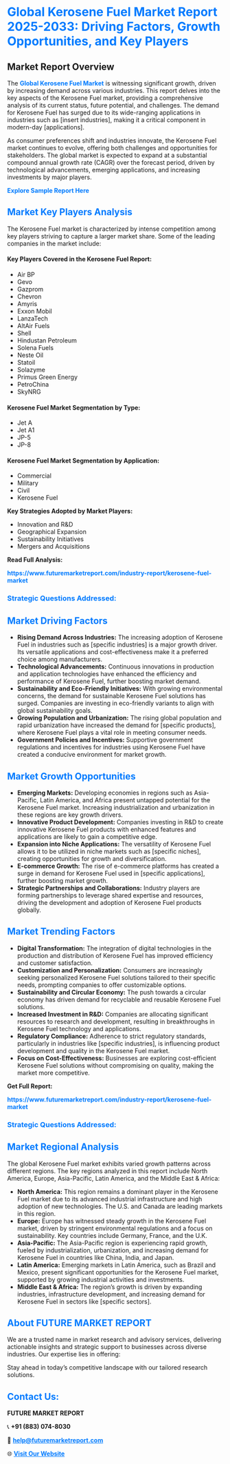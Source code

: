 <h1 style="color: #007BFF;">Global Kerosene Fuel Market Report 2025-2033: Driving Factors, Growth Opportunities, and Key Players</h1>

<section id="overview">
<h2>Market Report Overview</h2>
<p>The <a href="https://www.futuremarketreport.com/industry-report/kerosene-fuel-market" style="color: #007BFF; text-decoration: none;"><strong>Global Kerosene Fuel Market</strong></a> is witnessing significant growth, driven by increasing demand across various industries. This report delves into the key aspects of the Kerosene Fuel market, providing a comprehensive analysis of its current status, future potential, and challenges. The demand for Kerosene Fuel has surged due to its wide-ranging applications in industries such as [insert industries], making it a critical component in modern-day [applications].</p>
<p>As consumer preferences shift and industries innovate, the Kerosene Fuel market continues to evolve, offering both challenges and opportunities for stakeholders. The global market is expected to expand at a substantial compound annual growth rate (CAGR) over the forecast period, driven by technological advancements, emerging applications, and increasing investments by major players.</p>
</section>

<section id="overview">
<p><a href="https://www.futuremarketreport.com/request-sample/reportId=113049" style="color: #007BFF; text-decoration: none;"><strong>Explore Sample Report Here</strong></a></p>
</section>

<section id="key-players">
<h2 style="color: #007BFF;">Market Key Players Analysis</h2>
<p>The Kerosene Fuel market is characterized by intense competition among key players striving to capture a larger market share. Some of the leading companies in the market include:</p>
<h4>Key Players Covered in the Kerosene Fuel Report:</h4>
<ul><li>Air BP</li><li>Gevo</li><li>Gazprom</li><li>Chevron</li><li>Amyris</li><li>Exxon Mobil</li><li>LanzaTech</li><li>AltAir Fuels</li><li>Shell</li><li>Hindustan Petroleum</li><li>Solena Fuels</li><li>Neste Oil</li><li>Statoil</li><li>Solazyme</li><li>Primus Green Energy</li><li>PetroChina</li><li>SkyNRG</li></ul>
<h4>Kerosene Fuel Market Segmentation by Type:</h4>
<ul><li>Jet A</li><li>Jet A1</li><li>JP-5</li><li>JP-8</li></ul>

<h4>Kerosene Fuel Market Segmentation by Application:</h4>
<ul><li>Commercial</li><li>Military</li><li>Civil</li><li>Kerosene Fuel</li></ul>
<p><strong>Key Strategies Adopted by Market Players:</strong></p>
<ul>
<li>Innovation and R&D</li>
<li>Geographical Expansion</li>
<li>Sustainability Initiatives</li>
<li>Mergers and Acquisitions</li>
</ul>
</section>

<section>
<p><strong>Read Full Analysis: </strong></p><a href="https://www.futuremarketreport.com/industry-report/kerosene-fuel-market" style="color: #007BFF; text-decoration: none;"><strong>https://www.futuremarketreport.com/industry-report/kerosene-fuel-market</strong></a>
<h3 style="color: #007BFF;">Strategic Questions Addressed:</h3>
</section>

<section id="driving-factors">
<h2 style="color: #007BFF;">Market Driving Factors</h2>
<ul>
<li><strong>Rising Demand Across Industries:</strong> The increasing adoption of Kerosene Fuel in industries such as [specific industries] is a major growth driver. Its versatile applications and cost-effectiveness make it a preferred choice among manufacturers.</li>
<li><strong>Technological Advancements:</strong> Continuous innovations in production and application technologies have enhanced the efficiency and performance of Kerosene Fuel, further boosting market demand.</li>
<li><strong>Sustainability and Eco-Friendly Initiatives:</strong> With growing environmental concerns, the demand for sustainable Kerosene Fuel solutions has surged. Companies are investing in eco-friendly variants to align with global sustainability goals.</li>
<li><strong>Growing Population and Urbanization:</strong> The rising global population and rapid urbanization have increased the demand for [specific products], where Kerosene Fuel plays a vital role in meeting consumer needs.</li>
<li><strong>Government Policies and Incentives:</strong> Supportive government regulations and incentives for industries using Kerosene Fuel have created a conducive environment for market growth.</li>
</ul>
</section>

<section id="growth-opportunities">
<h2 style="color: #007BFF;">Market Growth Opportunities</h2>
<ul>
<li><strong>Emerging Markets:</strong> Developing economies in regions such as Asia-Pacific, Latin America, and Africa present untapped potential for the Kerosene Fuel market. Increasing industrialization and urbanization in these regions are key growth drivers.</li>
<li><strong>Innovative Product Development:</strong> Companies investing in R&D to create innovative Kerosene Fuel products with enhanced features and applications are likely to gain a competitive edge.</li>
<li><strong>Expansion into Niche Applications:</strong> The versatility of Kerosene Fuel allows it to be utilized in niche markets such as [specific niches], creating opportunities for growth and diversification.</li>
<li><strong>E-commerce Growth:</strong> The rise of e-commerce platforms has created a surge in demand for Kerosene Fuel used in [specific applications], further boosting market growth.</li>
<li><strong>Strategic Partnerships and Collaborations:</strong> Industry players are forming partnerships to leverage shared expertise and resources, driving the development and adoption of Kerosene Fuel products globally.</li>
</ul>
</section>

<section id="trending-factors">
<h2 style="color: #007BFF;">Market Trending Factors</h2>
<ul>
<li><strong>Digital Transformation:</strong> The integration of digital technologies in the production and distribution of Kerosene Fuel has improved efficiency and customer satisfaction.</li>
<li><strong>Customization and Personalization:</strong> Consumers are increasingly seeking personalized Kerosene Fuel solutions tailored to their specific needs, prompting companies to offer customizable options.</li>
<li><strong>Sustainability and Circular Economy:</strong> The push towards a circular economy has driven demand for recyclable and reusable Kerosene Fuel solutions.</li>
<li><strong>Increased Investment in R&D:</strong> Companies are allocating significant resources to research and development, resulting in breakthroughs in Kerosene Fuel technology and applications.</li>
<li><strong>Regulatory Compliance:</strong> Adherence to strict regulatory standards, particularly in industries like [specific industries], is influencing product development and quality in the Kerosene Fuel market.</li>
<li><strong>Focus on Cost-Effectiveness:</strong> Businesses are exploring cost-efficient Kerosene Fuel solutions without compromising on quality, making the market more competitive.</li>
</ul>
</section>

<section>
<p><strong>Get Full Report: </strong></p><a href="https://www.futuremarketreport.com/industry-report/kerosene-fuel-market" style="color: #007BFF; text-decoration: none;"><strong>https://www.futuremarketreport.com/industry-report/kerosene-fuel-market</strong></a>
<h3 style="color: #007BFF;">Strategic Questions Addressed:</h3>
</section>


<section id="regional-analysis">
<h2 style="color: #007BFF;">Market Regional Analysis</h2>
<p>The global Kerosene Fuel market exhibits varied growth patterns across different regions. The key regions analyzed in this report include North America, Europe, Asia-Pacific, Latin America, and the Middle East & Africa:</p>
<ul>
<li><strong>North America:</strong> This region remains a dominant player in the Kerosene Fuel market due to its advanced industrial infrastructure and high adoption of new technologies. The U.S. and Canada are leading markets in this region.</li>
<li><strong>Europe:</strong> Europe has witnessed steady growth in the Kerosene Fuel market, driven by stringent environmental regulations and a focus on sustainability. Key countries include Germany, France, and the U.K.</li>
<li><strong>Asia-Pacific:</strong> The Asia-Pacific region is experiencing rapid growth, fueled by industrialization, urbanization, and increasing demand for Kerosene Fuel in countries like China, India, and Japan.</li>
<li><strong>Latin America:</strong> Emerging markets in Latin America, such as Brazil and Mexico, present significant opportunities for the Kerosene Fuel market, supported by growing industrial activities and investments.</li>
<li><strong>Middle East & Africa:</strong> The region’s growth is driven by expanding industries, infrastructure development, and increasing demand for Kerosene Fuel in sectors like [specific sectors].</li>
</ul>
</section>

<footer>
<h2 style="color: #007BFF;">About FUTURE MARKET REPORT</h2>
<p>We are a trusted name in market research and advisory services, delivering actionable insights and strategic support to businesses across diverse industries. Our expertise lies in offering:</p>

<p>Stay ahead in today’s competitive landscape with our tailored research solutions.</p>

<h2 style="color: #007BFF;">Contact Us:</h2>
<p><strong>FUTURE MARKET REPORT</strong></p>
<p>📞 <strong>+91 (883) 074-8030</strong></p>
<p>📧 <strong><a href="mailto:help@futuremarketreport.com" style="color: #007BFF;">help@futuremarketreport.com</a></strong></p>
<p>🌐 <strong><a href="https://www.futuremarketreport.com/" style="color: #007BFF;">Visit Our Website</a></strong></p>
</footer>